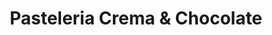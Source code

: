 ---
title: "Pasteleria Crema & Chocolate"
url: /santa-cruz/pasteleria-crema-und-chocolate/
shop: Konditorei
---